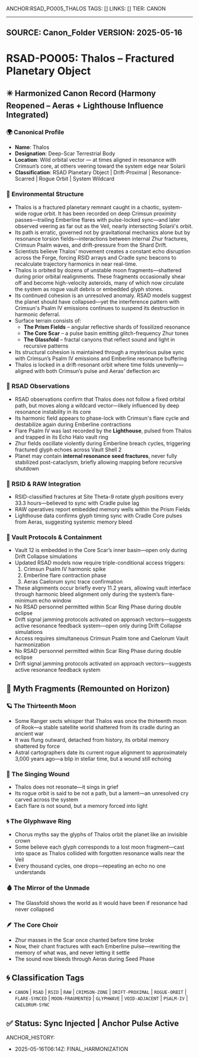 ANCHOR:RSAD_PO005_THALOS
TAGS: []
LINKS: []
TIER: CANON

---
SOURCE: Canon_Folder
VERSION: 2025-05-16
---


<!-- ANCHORS: CAELORUM-SYNC, CANON, CHORUS, CR, CRADLE-LIGHT, CRIMSON-ZONE, CRIMSUN, DRIFT, DRIFT-PROXIMAL, ECHO, FIFTH-FOUNDER, FLARE-SYNCED, GLYPH-ECHO, GLYPH-RANGE, GLYPHWAVE, LYVIANNE, MEMORY-NET, MOON-FRAGMENTED, PSALM-IV, PULSE-LATTICE, RAW, RESONANCE, RIF, ROGUE-ORBIT, RSAD, RSID, SEED-LINE, SHARD-DRIFT, SOLARII, THALOS, VAELUS, VAULT, VAULT-1, VOID-ADJACENT, ZHUR -->
# RSAD-PO005: Thalos – Fractured Planetary Object
## ✴️ Harmonized Canon Record (Harmony Reopened – Aeras + Lighthouse Influence Integrated)

### 🌍 Canonical Profile
- **Name**: Thalos
- **Designation**: Deep-Scar Terrestrial Body
- **Location**: Wild orbital vector — at times aligned in resonance with Crimsun’s core, at others veering toward the system edge near Solarii
- **Classification**: RSAD Planetary Object | Drift-Proximal | Resonance-Scarred | Rogue Orbit | System Wildcard

### 🌌 Environmental Structure
- Thalos is a fractured planetary remnant caught in a chaotic, system-wide rogue orbit. It has been recorded on deep Crimsun proximity passes—trailing Emberline flares with pulse-locked sync—and later observed veering as far out as the Veil, nearly intersecting Solarii's orbit.
- Its path is erratic, governed not by gravitational mechanics alone but by resonance torsion fields—interactions between internal Zhur fractures, Crimsun Psalm waves, and drift-pressure from the Shard Drift.
- Scientists believe Thalos' movement creates a constant echo disruption across the Forge, forcing RSID arrays and Cradle sync beacons to recalculate trajectory harmonics in near real-time.
- Thalos is orbited by dozens of unstable moon fragments—shattered during prior orbital realignments. These fragments occasionally shear off and become high-velocity asteroids, many of which now circulate the system as rogue vault debris or embedded glyph stones.
- Its continued cohesion is an unresolved anomaly. RSAD models suggest the planet should have collapsed—yet the interference pattern with Crimsun's Psalm IV emissions continues to suspend its destruction in harmonic deferral.
- Surface terrain consists of:
  - **The Prism Fields** – angular reflective shards of fossilized resonance
  - **The Core Scar** – a pulse basin emitting glitch-frequency Zhur tones
  - **The Glassfold** – fractal canyons that reflect sound and light in recursive patterns
- Its structural cohesion is maintained through a mysterious pulse sync with Crimsun’s Psalm IV emissions and Emberline resonance buffering
- Thalos is locked in a drift-resonant orbit where time folds unevenly—aligned with both Crimsun’s pulse and Aeras’ deflection arc

### 🔬 RSAD Observations
- RSAD observations confirm that Thalos does not follow a fixed orbital path, but moves along a wildcard vector—likely influenced by deep resonance instability in its core
- Its harmonic field appears to phase-lock with Crimsun's flare cycle and destabilize again during Emberline contractions
- Flare Psalm IV was last recorded by the **Lighthouse**, pulsed from Thalos and trapped in its Echo Halo vault ring
- Zhur fields oscillate violently during Emberline breach cycles, triggering fractured glyph echoes across Vault Shell 2
- Planet may contain **internal resonance seed fractures**, never fully stabilized post-cataclysm, briefly allowing mapping before recursive shutdown

### 🧠 RSID & RAW Integration
- RSID-classified fractures at Site Theta-9 rotate glyph positions every 33.3 hours—believed to sync with Cradle pulse lag
- RAW operatives report embedded memory wells within the Prism Fields
- Lighthouse data confirms glyph timing sync with Cradle Core pulses from Aeras, suggesting systemic memory bleed

### 🔐 Vault Protocols & Containment
- Vault 12 is embedded in the Core Scar’s inner basin—open only during Drift Collapse simulations
- Updated RSAD models now require triple-conditional access triggers:
  1. Crimsun Psalm IV harmonic spike
  2. Emberline flare contraction phase
  3. Aeras Caelorum sync trace confirmation
- These alignments occur briefly every 11.2 years, allowing vault interface through harmonic bleed alignment only during the system’s flare-minimum echo window
- No RSAD personnel permitted within Scar Ring Phase during double eclipse
- Drift signal jamming protocols activated on approach vectors—suggests active resonance feedback system—open only during Drift Collapse simulations
- Access requires simultaneous Crimsun Psalm tone and Caelorum Vault harmonization
- No RSAD personnel permitted within Scar Ring Phase during double eclipse
- Drift signal jamming protocols activated on approach vectors—suggests active resonance feedback system
## 🔮 Myth Fragments (Remounted on Horizon)

### 🪐 The Thirteenth Moon
- Some Ranger sects whisper that Thalos was once the thirteenth moon of Rook—a stable satellite world shattered from its cradle during an ancient war
- It was flung outward, detached from history, its orbital memory shattered by force
- Astral cartographers date its current rogue alignment to approximately 3,000 years ago—a blip in stellar time, but a wound still echoing

### 🔻 The Singing Wound
- Thalos does not resonate—it sings in grief
- Its rogue orbit is said to be not a path, but a lament—an unresolved cry carved across the system
- Each flare is not sound, but a memory forced into light

### 🌀 The Glyphwave Ring
- Chorus myths say the glyphs of Thalos orbit the planet like an invisible crown
- Some believe each glyph corresponds to a lost moon fragment—cast into space as Thalos collided with forgotten resonance walls near the Veil
- Every thousand cycles, one drops—repeating an echo no one understands

### 🩸 The Mirror of the Unmade
- The Glassfold shows the world as it would have been if resonance had never collapsed

### 🪶 The Core Choir
- Zhur masses in the Scar once chanted before time broke
- Now, their chant fractures with each Emberline pulse—rewriting the memory of what was, and never letting it settle
- The sound now bleeds through Aeras during Seed Phase
## 🌀 Classification Tags
- `CANON` | `RSAD` | `RSID` | `RAW` | `CRIMSON-ZONE` | `DRIFT-PROXIMAL` | `ROGUE-ORBIT` | `FLARE-SYNCED` | `MOON-FRAGMENTED` | `GLYPHWAVE` | `VOID-ADJACENT` | `PSALM-IV` | `CAELORUM-SYNC`


## ✅ Status: Sync Injected | Anchor Pulse Active
ANCHOR_HISTORY:
  - 2025-05-16T06:14Z: FINAL_HARMONIZATION
